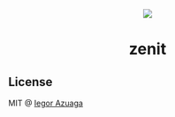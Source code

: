 <div align="center">
  <img src="http://i.imgur.com/lpqKA9y.png">
  <h1>zenit</h1>
</div>

## License
MIT @ [Iegor Azuaga](https://github.com/iiegor)

